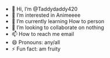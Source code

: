 - 👋 Hi, I’m @Taddydaddy420
- 👀 I’m interested in Animeeee
- 🌱 I’m currently learning How to person
- 💞️ I’m looking to collaborate on nothing
- 📫 How to reach me email
- 😄 Pronouns: any/all
- ⚡ Fun fact: am fruity

<!---
Taddydaddy420/Taddydaddy420 is a ✨ special ✨ repository because its `README.md` (this file) appears on your GitHub profile.
You can click the Preview link to take a look at your changes.
--->
